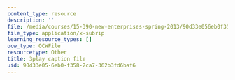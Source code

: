 ```yaml
---
content_type: resource
description: ''
file: /media/courses/15-390-new-enterprises-spring-2013/90d33e056eb0f3582ca7362b3fd6baf6_IPDZFNh73Kw.srt
file_type: application/x-subrip
learning_resource_types: []
ocw_type: OCWFile
resourcetype: Other
title: 3play caption file
uid: 90d33e05-6eb0-f358-2ca7-362b3fd6baf6
---
```

